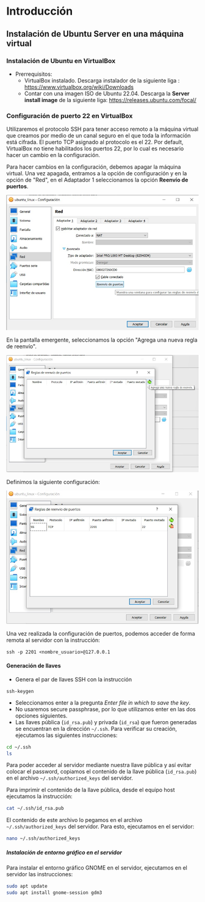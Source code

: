 # Introducción

## Instalación de Ubuntu Server en una máquina virtual
### Instalación de Ubuntu en VirtualBox
* Prerrequisitos:
  * VirtualBox instalado. Descarga instalador de la siguiente liga : 
  <https://www.virtualbox.org/wiki/Downloads>
  * Contar con una imagen ISO de Ubuntu 22.04. Descarga la **Server install image** de la siguiente liga: 
  <https://releases.ubuntu.com/focal/>

### Configuración de puerto 22 en VirtualBox
Utilizaremos el protocolo SSH para tener acceso remoto a la máquina virtual que creamos por medio de un canal seguro en el que toda la información está cifrada. El puerto TCP asignado al protocolo es el 22. Por default, VirtualBox no tiene habilitados los puertos 22, por lo cual es necesario hacer un cambio en la configuración.

Para hacer cambios en la configuración, debemos apagar la máquina virtual. Una vez apagada, entramos a la opción de configuración y en la opción de "Red", en el Adaptador 1 seleccionamos la opción **Reenvío de puertos**. 

<p><img src="images/reenvio_puertos.jpeg" alt="Reenvio de puertos" /></p>


En la pantalla emergente, seleccionamos la opción "Agrega una nueva regla de reenvío". 

<p><img src="images/nueva_regla.jpeg" alt="Nuevo reenvio de puertos" /></p>

Definimos la siguiente configuración:

<p><img src="images/regla_ssh.jpeg" alt="Puerto ssh" /></p>

Una vez realizada la configuración de puertos, podemos acceder de forma remota al servidor con la instrucción:

```bash,editable
ssh -p 2201 <nombre_usuario>@127.0.0.1
```

#### Generación de llaves
* Genera el par de llaves SSH con la instrucción
```
ssh-keygen
```
* Seleccionamos enter a la pregunta *Enter file in which to save the key*.
* No usaremos secure passphrase, por lo que utilizamos enter en las dos opciones siguientes.
* Las llaves pública (```id_rsa.pub```) y privada (```id_rsa```) que fueron generadas se encuentran en la dirección ```~/.ssh```. Para verificar su creación, ejecutamos las siguientes instrucciones:

```bash
cd ~/.ssh
ls
```
Para poder acceder al servidor mediante nuestra llave pública y así evitar colocar el password, copiamos el contenido de la llave pública (```id_rsa.pub```) en el archivo ```~/.ssh/authorized_keys``` del servidor.

Para imprimir el contenido de la llave pública, desde el equipo host ejecutamos la instrucción:

```bash
cat ~/.ssh/id_rsa.pub
```
El contenido de este archivo lo pegamos en el archivo  ```~/.ssh/authorized_keys``` del servidor. Para esto, ejecutamos en el servidor:

```bash
nano ~/.ssh/authorized_keys
```

##### Instalación de entorno gráfico en el servidor
Para instalar el entorno gráfico GNOME en el servidor, ejecutamos en el servidor las instrucciones:

```bash
sudo apt update
sudo apt install gnome-session gdm3
```
